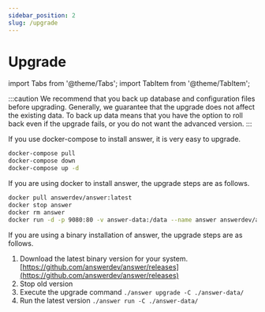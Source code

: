 ```yaml
---
sidebar_position: 2
slug: /upgrade
---
```


# Upgrade
import Tabs from '@theme/Tabs';
import TabItem from '@theme/TabItem';

:::caution
We recommend that you back up database and configuration files before upgrading. Generally, we guarantee that the upgrade does not affect the existing data. 
To back up data means that you have the option to roll back even if the upgrade fails, or you do not want the advanced version.
:::

<Tabs>
  <TabItem value="docker-compose" label="Docker Compose" default>
If you use docker-compose to install answer, it is very easy to upgrade.

```bash
docker-compose pull
docker-compose down
docker-compose up -d
```

</TabItem>

  <TabItem value="docker" label="Docker">
If you are using docker to install answer, the upgrade steps are as follows.

```bash
docker pull answerdev/answer:latest
docker stop answer
docker rm answer
docker run -d -p 9080:80 -v answer-data:/data --name answer answerdev/answer:latest
```

  </TabItem>

  <TabItem value="binary" label="Binary">
If you are using a binary installation of answer, the upgrade steps are as follows.

1. Download the latest binary version for your system. [https://github.com/answerdev/answer/releases](https://github.com/answerdev/answer/releases)
2. Stop old version
3. Execute the upgrade command `./answer upgrade -C ./answer-data/`
4. Run the latest version `./answer run -C ./answer-data/`

</TabItem>
</Tabs>
